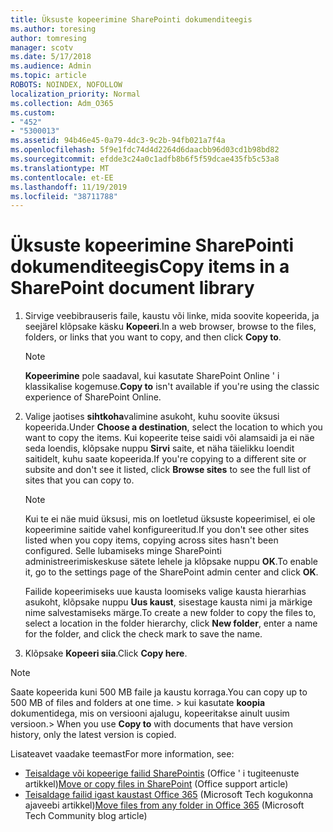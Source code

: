 ```yaml
---
title: Üksuste kopeerimine SharePointi dokumenditeegis
ms.author: toresing
author: tomresing
manager: scotv
ms.date: 5/17/2018
ms.audience: Admin
ms.topic: article
ROBOTS: NOINDEX, NOFOLLOW
localization_priority: Normal
ms.collection: Adm_O365
ms.custom:
- "452"
- "5300013"
ms.assetid: 94b46e45-0a79-4dc3-9c2b-94fb021a7f4a
ms.openlocfilehash: 5f9e1fdc74d4d2264d6daacbb96d03cd1b98bd82
ms.sourcegitcommit: efdde3c24a0c1adfb8b6f5f59dcae435fb5c53a8
ms.translationtype: MT
ms.contentlocale: et-EE
ms.lasthandoff: 11/19/2019
ms.locfileid: "38711788"
---
```

# <a name="copy-items-in-a-sharepoint-document-library"></a><span data-ttu-id="35919-102">Üksuste kopeerimine SharePointi dokumenditeegis</span><span class="sxs-lookup"><span data-stu-id="35919-102">Copy items in a SharePoint document library</span></span>

1. <span data-ttu-id="35919-103">Sirvige veebibrauseris faile, kaustu või linke, mida soovite kopeerida, ja seejärel klõpsake käsku **Kopeeri**.</span><span class="sxs-lookup"><span data-stu-id="35919-103">In a web browser, browse to the files, folders, or links that you want to copy, and then click **Copy to**.</span></span>

    > [!NOTE]
    > <span data-ttu-id="35919-104">**Kopeerimine** pole saadaval, kui kasutate SharePoint Online ' i klassikalise kogemuse.</span><span class="sxs-lookup"><span data-stu-id="35919-104">**Copy to** isn't available if you're using the classic experience of SharePoint Online.</span></span>
  
2. <span data-ttu-id="35919-105">Valige jaotises **sihtkoha**valimine asukoht, kuhu soovite üksusi kopeerida.</span><span class="sxs-lookup"><span data-stu-id="35919-105">Under **Choose a destination**, select the location to which you want to copy the items.</span></span> <span data-ttu-id="35919-106">Kui kopeerite teise saidi või alamsaidi ja ei näe seda loendis, klõpsake nuppu **Sirvi** saite, et näha täielikku loendit saitidelt, kuhu saate kopeerida.</span><span class="sxs-lookup"><span data-stu-id="35919-106">If you're copying to a different site or subsite and don't see it listed, click **Browse sites** to see the full list of sites that you can copy to.</span></span>

    > [!NOTE]
    > <span data-ttu-id="35919-107">Kui te ei näe muid üksusi, mis on loetletud üksuste kopeerimisel, ei ole kopeerimine saitide vahel konfigureeritud.</span><span class="sxs-lookup"><span data-stu-id="35919-107">If you don't see other sites listed when you copy items, copying across sites hasn't been configured.</span></span> <span data-ttu-id="35919-108">Selle lubamiseks minge SharePointi administreerimiskeskuse sätete lehele ja klõpsake nuppu **OK**.</span><span class="sxs-lookup"><span data-stu-id="35919-108">To enable it, go to the settings page of the SharePoint admin center and click **OK**.</span></span>
  
    <span data-ttu-id="35919-109">Failide kopeerimiseks uue kausta loomiseks valige kausta hierarhias asukoht, klõpsake nuppu **Uus kaust**, sisestage kausta nimi ja märkige nime salvestamiseks märge.</span><span class="sxs-lookup"><span data-stu-id="35919-109">To create a new folder to copy the files to, select a location in the folder hierarchy, click **New folder**, enter a name for the folder, and click the check mark to save the name.</span></span>

3. <span data-ttu-id="35919-110">Klõpsake **Kopeeri siia**.</span><span class="sxs-lookup"><span data-stu-id="35919-110">Click **Copy here**.</span></span>

> [!NOTE]
> <span data-ttu-id="35919-111">Saate kopeerida kuni 500 MB faile ja kaustu korraga.</span><span class="sxs-lookup"><span data-stu-id="35919-111">You can copy up to 500 MB of files and folders at one time.</span></span> <span data-ttu-id="35919-112">> kui kasutate **koopia** dokumentidega, mis on versiooni ajalugu, kopeeritakse ainult uusim versioon.</span><span class="sxs-lookup"><span data-stu-id="35919-112">>  When you use **Copy to** with documents that have version history, only the latest version is copied.</span></span>
  
<span data-ttu-id="35919-113">Lisateavet vaadake teemast</span><span class="sxs-lookup"><span data-stu-id="35919-113">For more information, see:</span></span>

 - <span data-ttu-id="35919-114">[Teisaldage või kopeerige failid SharePointis](https://support.office.com/article/move-or-copy-files-in-sharepoint-00e2f483-4df3-46be-a861-1f5f0c1a87bc) (Office ' i tugiteenuste artikkel)</span><span class="sxs-lookup"><span data-stu-id="35919-114">[Move or copy files in SharePoint](https://support.office.com/article/move-or-copy-files-in-sharepoint-00e2f483-4df3-46be-a861-1f5f0c1a87bc) (Office support article)</span></span>
 - <span data-ttu-id="35919-115">[Teisaldage failid igast kaustast Office 365](https://techcommunity.microsoft.com/t5/Microsoft-SharePoint-Blog/Now-move-files-anywhere-in-Office-365-SharePoint-and-OneDrive/ba-p/146973) (Microsoft Tech kogukonna ajaveebi artikkel)</span><span class="sxs-lookup"><span data-stu-id="35919-115">[Move files from any folder in Office 365](https://techcommunity.microsoft.com/t5/Microsoft-SharePoint-Blog/Now-move-files-anywhere-in-Office-365-SharePoint-and-OneDrive/ba-p/146973) (Microsoft Tech Community blog article)</span></span>   